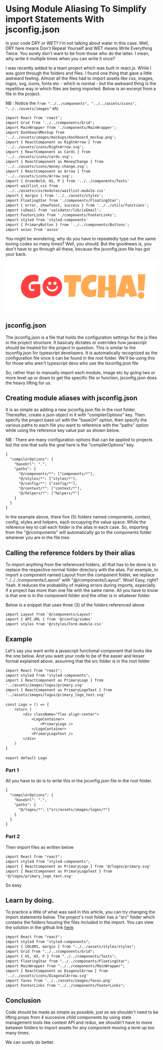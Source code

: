 # Using Module Aliasing To Simplify import Statements With jsconfig.json

Is your code DRY or WET? I'm not talking about water in this case. Well, DRY here means Don't Repeat Yourself and WET means Write Everything Twice. You surely don't want to be from those who do the latter. I mean, why write it multiple times when you can write it once?

I was recently added to a team project which was built in react.js. While I was goint through the folders and files. I found one thing that gave a little awkward feeling. Almost all the files had to import assets like css, images, logos, svg, icons, fonts etc - which is normal - but the awkward thing is the repetitive way in which files are being imported. Below is an excerpt from a file in the project. 

NB : Notice the `from "../../components", "../../assets/icons", "../../assets/images"` etc

```
import React from 'react';
import Grid from '../../components/Grid';
import MainWrapper from './components/MainWrapper';
import DashboardMockup from '../../assets/images/mockups/dashboard_mockup.png';
import { ReactComponent as RightArrow } from '../../assets/icons/RightArrow.svg';
import { ReactComponent as Cards } from '../../assets/icons/cards.svg';
import { ReactComponent as MoneyChange } from '../../assets/icons/money-change.svg';
import { ReactComponent as Arrow } from '../../assets/icons/Arrow.svg';
import { GreenBold, H1, P } from '../../components/Texts'
import waitlist_css from '../../assets/css/modules/waitlist.module.css'
import { margin } from '../../assets/styles';
import FloatingStar from './components/FloatingStar';
import { error, showToast, success } from '../../utils/functions';
import isEmail from 'validator/lib/isEmail';
import FooterLinks from './components/FooterLinks';
import styled from 'styled-components'
import { PrimaryButton } from '../../components/Buttons';
import axios from 'axios'

```

You might be wondering, why do you have to repeatedly type out the same boring codes so many times? Well, you should. But the goodnews is, you don't have to go through all these, because the jsconfig.json file has got your back.

<img src="https://raw.githubusercontent.com/b4b4r07/screenshots/master/gotcha/logo.png" alt="gotcha"></a> 
 
## jsconfig.json

The jsconfig.json is a file that holds the configuration settings for the js files in the project structure. It basicaly dictates or overrides how javascript should be treated for the project in question. This is similar to the tsconfig.json for typescript developers. It is automatically recognized as the configuration file once it can be found in the root folder. We'll be using this for those who aren't typescript devs who use the tsconfig.json file

So, rather than to manually import each module, image etc by going two or more level up or down to get the specific file or function, jsconfig.json does the heavy lifting for us.


## Creating module aliases with jsconfig.json

It is as simple as adding a new jsconfig.json file in the root folder. Thereafter, create a json object in it with "compilerOptions" key. Then specify the project base url with the "baseUrl" option, then specify the various paths to each file you want to reference with the "paths" option while using the reference key value pair as shown below. 

NB : There are many configuration options that can be applied to projects but the one that suits the goal here is the "compilerOptions" key.

```
{
  "compilerOptions": {
    "baseUrl": ".",
    "paths": {
      "@/components/*": ["components/*"],
      "@/styles/*": ["styles/*"],
      "@/config/*": ["config/*"],
      "@/context/*": ["context/*"],
      "@/helpers/*": ["helpers/*"]
    }
  }
}

```

In the example above, there five (5) folders named components, context, config, styles and helpers, each occupying the value space. While the reference key to call each folder is the alias in each case. So, importing from the "@/components" will automatically go to the components folder wherever you are in the file tree.

## Calling the reference folders by their alias

To import anything from the referenced folders, all that has to be done is to replace the respective normal folder directory with the alias. For example, to import a component named Layout from the component folder, we replace "../../../components/Layout" with "@/components/Layout". Wow! Easy, right? Yeah. It reduces the probability of making errors during imports, especially if a project has more than one file with the same name. All you have to know is that one is in the component folder and the other is in whatever folder.

Below is a snippet that uses three (3) of the folders referenced above

```
import Layout from '@/components/Layout'
import { API_URL } from '@/config/index'
import styles from '@/styles/Form.module.css'

```

## Example

Let's say you want write a javascript functional component that looks like the one below. And you want your code to be of the easier and lesser format explained above. assuming that the src folder is in the root folder

```
import React from "react";
import styled from "styled-components";
import { ReactComponent as PrimaryLogo } from '../assets/images/logos/primary.svg'
import { ReactComponent as PrimaryLogoText } from '../assets/images/logos/primary_logo_text.svg'

const Logo = () => {
    return (
        <div className="flex align-center">
            <LogoContainer>
                <PrimaryLogo />
            </LogoContainer>
            <PrimaryLogoText />
        </div>
    )
}

export default Logo
```

### Part 1

All you have to do is to write this in the jsconfig.json file in the root folder.

```
{
  "compilerOptions": {
    "baseUrl": ".",
    "paths": {
      "@/logos/*": ["src/assets/images/logos/*"]
    }
  }
}

```
### Part 2

Then import files as written below

```
import React from "react";
import styled from "styled-components";
import { ReactComponent as PrimaryLogo } from '@/logos/primary.svg'
import { ReactComponent as PrimaryLogoText } from '@/logos/primary_logo_text.svg'

```
So easy

## Learn by doing.

To practice a little of what was said in this article, you can try changing the import statements below. The project's root folder has a "src" folder which contains the folders housing the files included in the import. You can view the solution in the github link
[here](https://github.com/borguuh/blogs/blob/main/article-1/article-1-solution.md).

```
import React from "react";
import styled from "styled-components";
import { COLORS, margin } from "../../assets/styles/styles";
import Grid from "../../components/Grid";
import { H1, H3, P } from "../../components/Texts";
import FloatingStar from "../../components/FloatingStar";
import MainWrapper from "../../components/MainWrapper";
import { ReactComponent as DiagonalArrow } from '../../assets/icons/DiagonalArrow.svg'
import faces from '../../assets/images/faces.png'
import FooterLinks from "../../components/FooterLinks";

```

## Conclusion

Code should be made as simple as possible, just as we shouldn't need to be lifting props from 4 succesive child components by using state management tools like context API and redux, we shouldn't have to move between folders to import assets for any component moving a level up too many times.

We can surely do better.